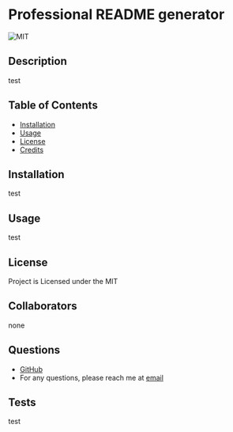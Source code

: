 # Professional README generator
  ![MIT](https://img.shields.io/badge/License-MIT-yellow.svg)
  

  ## Description
  test

  ## Table of Contents
  * [Installation](#installation)
  * [Usage](#usage)
  * [License](#license)
  * [Credits](#collaborators)

  ## Installation
  test

  ## Usage
  test

  ## License
  Project is Licensed under the MIT

  ## Collaborators
  none

  ## Questions
  * [GitHub](https://github.com/AaronLiuXM)
  * For any questions, please reach me at [email](aaron@email.com)
  
  ## Tests
  test
